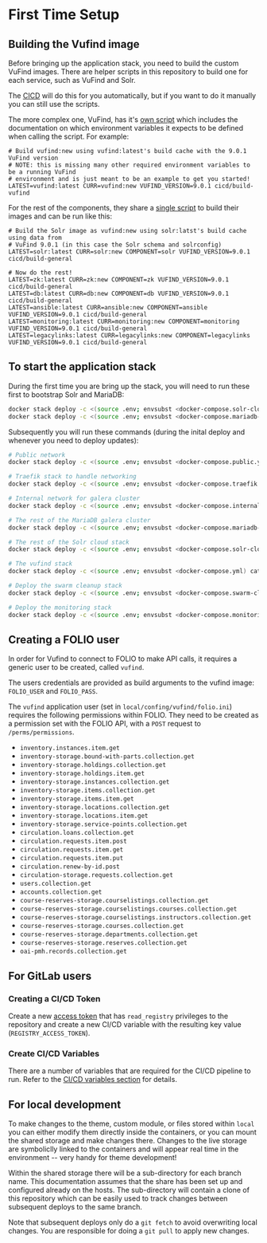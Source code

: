 # First Time Setup

## Building the Vufind image
Before bringing up the application stack, you need to build the custom
VuFind images. There are helper scripts in this repository to build one
for each service, such as VuFind and Solr.

The [CICD](CICD.md) will do this for you automatically, but if you want to
do it manually you can still use the scripts.

The more complex one, VuFind, has it's
[own script](https://github.com/MSU-Libraries/catalog/blob/main/cicd/build-vufind)
which includes the documentation on which environment variables it expects
to be defined when calling the script. For example:

```
# Build vufind:new using vufind:latest's build cache with the 9.0.1 VuFind version
# NOTE: this is missing many other required environment variables to be a running VuFind
# environment and is just meant to be an example to get you started!
LATEST=vufind:latest CURR=vufind:new VUFIND_VERSION=9.0.1 cicd/build-vufind
```

For the rest of the components, they share a
[single script](https://github.com/MSU-Libraries/catalog/blob/main/cicd/build-general)
to build their images and can be run like this:

```
# Build the Solr image as vufind:new using solr:latst's build cache using data from
# VuFind 9.0.1 (in this case the Solr schema and solrconfig)
LATEST=solr:latest CURR=solr:new COMPONENT=solr VUFIND_VERSION=9.0.1 cicd/build-general

# Now do the rest!
LATEST=zk:latest CURR=zk:new COMPONENT=zk VUFIND_VERSION=9.0.1 cicd/build-general
LATEST=db:latest CURR=db:new COMPONENT=db VUFIND_VERSION=9.0.1 cicd/build-general
LATEST=ansible:latest CURR=ansible:new COMPONENT=ansible VUFIND_VERSION=9.0.1 cicd/build-general
LATEST=monitoring:latest CURR=monitoring:new COMPONENT=monitoring VUFIND_VERSION=9.0.1 cicd/build-general
LATEST=legacylinks:latest CURR=legacylinks:new COMPONENT=legacylinks VUFIND_VERSION=9.0.1 cicd/build-general
```

## To start the application stack
During the first time you are bring up the stack, you will need
to run these first to bootstrap Solr and MariaDB:
```bash
docker stack deploy -c <(source .env; envsubst <docker-compose.solr-cloud-bootstrap.yml) solr
docker stack deploy -c <(source .env; envsubst <docker-compose.mariadb-cloud-bootstrap.yml) mariadb
```

Subsequently you will run these commands (during the inital deploy
and whenever you need to deploy updates):
```bash
# Public network
docker stack deploy -c <(source .env; envsubst <docker-compose.public.yml) public

# Traefik stack to handle networking
docker stack deploy -c <(source .env; envsubst <docker-compose.traefik.yml) traefik

# Internal network for galera cluster
docker stack deploy -c <(source .env; envsubst <docker-compose.internal.yml) internal

# The rest of the MariaDB galera cluster
docker stack deploy -c <(source .env; envsubst <docker-compose.mariadb-cloud.yml) mariadb

# The rest of the Solr cloud stack
docker stack deploy -c <(source .env; envsubst <docker-compose.solr-cloud.yml) solr

# The vufind stack
docker stack deploy -c <(source .env; envsubst <docker-compose.yml) catalog

# Deploy the swarm cleanup stack
docker stack deploy -c <(source .env; envsubst <docker-compose.swarm-cleanup.yml) swarm-cleanup

# Deploy the monitoring stack
docker stack deploy -c <(source .env; envsubst <docker-compose.monitoring.yml) monitoring
```

## Creating a FOLIO user
In order for Vufind to connect to FOLIO to make API calls, it
requires a generic user to be created, called `vufind`.

The users credentials are provided as build arguments to the vufind image:
`FOLIO_USER` and `FOLIO_PASS`.

The `vufind` application user (set in `local/confing/vufind/folio.ini`) requires the
following permissions within FOLIO. They need to be created as a permission set with the FOLIO API,
with a `POST` request to `/perms/permissions`.

* `inventory.instances.item.get`
* `inventory-storage.bound-with-parts.collection.get`
* `inventory-storage.holdings.collection.get`
* `inventory-storage.holdings.item.get`
* `inventory-storage.instances.collection.get`
* `inventory-storage.items.collection.get`
* `inventory-storage.items.item.get`
* `inventory-storage.locations.collection.get`
* `inventory-storage.locations.item.get`
* `inventory-storage.service-points.collection.get`
* `circulation.loans.collection.get`
* `circulation.requests.item.post`
* `circulation.requests.item.get`
* `circulation.requests.item.put`
* `circulation.renew-by-id.post`
* `circulation-storage.requests.collection.get`
* `users.collection.get`
* `accounts.collection.get`
* `course-reserves-storage.courselistings.collection.get`
* `course-reserves-storage.courselistings.courses.collection.get`
* `course-reserves-storage.courselistings.instructors.collection.get`
* `course-reserves-storage.courses.collection.get`
* `course-reserves-storage.departments.collection.get`
* `course-reserves-storage.reserves.collection.get`
* `oai-pmh.records.collection.get`

## For GitLab users
### Creating a CI/CD Token
Create a new [access token](https://gitlab.msu.edu/help/user/project/settings/project_access_tokens)
that has `read_registry` privileges to the repository and create a new CI/CD variable with the
resulting key value (`REGISTRY_ACCESS_TOKEN`).

### Create CI/CD Variables
There are a number of variables that are required for the CI/CD pipeline to run. Refer to the
[CI/CD variables section](CICD.md#variables) for details.

## For local development
To make changes to the theme, custom module, or files stored within `local` you can either
modify them directly inside the containers, or you can mount the shared storage and make
changes there. Changes to the live storage are symboliclly linked to the containers and will
appear real time in the environment -- very handy for theme development!

Within the shared storage there will be a sub-directory for each branch name. This documentation
assumes that the share has been set up and configured already on the hosts. The sub-directory
will contain a clone of this repository which can be easily used to track changes between
subsequent deploys to the same branch.

Note that subsequent deploys only do a `git fetch` to avoid overwriting local changes. You are
responsible for doing a `git pull` to apply new changes.
